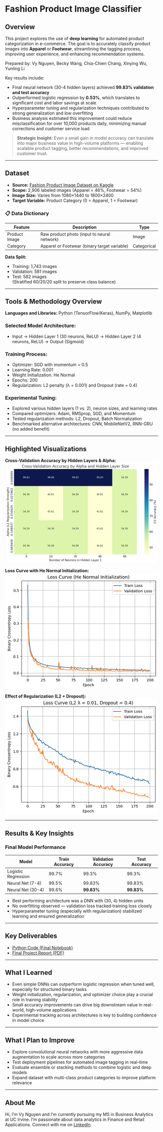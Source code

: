 # Fashion Product Image Classifier

## Overview
This project explores the use of **deep learning** for automated product categorization in e-commerce. The goal is to accurately classify product images into **Apparel** or **Footwear**, streamlining the tagging process, improving user experience, and enhancing recommendation systems.

Prepared by: Vy Nguyen, Becky Wang, Chia-Chien Chang, Xinying Wu, Yunling Li

Key results include:
- Final neural network (30-4 hidden layers) achieved **99.83% validation and test accuracy**
- Outperformed logistic regression by **0.53%**, which translates to significant cost and labor savings at scale
- Hyperparameter tuning and regularization techniques contributed to strong generalization and low overfitting
- Business analysis estimated this improvement could reduce misclassification for over 10,000 products daily, minimizing manual corrections and customer service load

> **Strategic Insight:** Even a small gain in model accuracy can translate into major business value in high-volume platforms — enabling scalable product tagging, better recommendations, and improved customer trust.

---

## Dataset
- **Source:** [Fashion Product Image Dataset on Kaggle](https://www.kaggle.com/datasets/vikashrajluhaniwal/fashion-images/data)  
- **Scope:** 2,906 labeled images (Apparel = 46%, Footwear = 54%)  
- **Image Size:** Varies from 1080×1440 to 1800×2400  
- **Target Variable:** Product Category (0 = Apparel, 1 = Footwear)

### 📋 Data Dictionary

| Feature         | Description                                      | Type       |
|-----------------|--------------------------------------------------|------------|
| Product Image   | Raw product photo (input to neural network)      | Image      |
| Category        | Apparel or Footwear (binary target variable)     | Categorical|

**Data Split:**
- Training: 1,743 images  
- Validation: 581 images  
- Test: 582 images  
(Stratified 60/20/20 split to preserve class balance)

---

## Tools & Methodology Overview
**Languages and Libraries:** Python (TensorFlow/Keras), NumPy, Matplotlib

### Selected Model Architecture:
- Input → Hidden Layer 1 (30 neurons, ReLU) → Hidden Layer 2 (4 neurons, ReLU) → Output (Sigmoid)

### Training Process:
- Optimizer: SGD with momentum = 0.5  
- Learning Rate: 0.001  
- Weight Initialization: He Normal  
- Epochs: 200  
- Regularization: L2 penalty (λ = 0.001) and Dropout (rate = 0.4)

### Experimental Tuning:
- Explored various hidden layers (1 vs. 2), neuron sizes, and learning rates
- Compared optimizers: Adam, RMSprop, SGD, and Momentum
- Tested regularization methods: L2, Dropout, Batch Normalization
- Benchmarked alternative architectures: CNN, MobileNetV2, RNN-GRU (no added benefit)

---

## Highlighted Visualizations

**Cross-Validation Accuracy by Hidden Layers & Alpha:**  
![CV Accuracy Heatmap](Notebooks/CV%20Accuracy%20by%20Alpha%20and%20Hidden%20Layer%20Size%20.png)

**Loss Curve with He Normal Initialization:**  
![He Normal Loss](Notebooks/Loss%20Curve%20of%20He%20Normal%20Initialization.png)

**Effect of Regularization (L2 + Dropout):**  
![L2 Dropout Loss](Notebooks/Loss%20Curve%20of%20L2%20and%20Dropout%20Regularization.png)

---

## Results & Key Insights

### Final Model Performance

| Model                | Train Accuracy | Validation Accuracy | Test Accuracy |
|----------------------|----------------|----------------------|---------------|
| Logistic Regression  | 99.7%          | 99.3%                | 99.3%         |
| Neural Net (7-4)     | 99.5%          | 99.83%               | 99.83%        |
| Neural Net (30-4)    | 99.6%          | **99.83%**               | **99.83%**    |

- Best performing architecture was a DNN with (30, 4) hidden units
- No overfitting observed — validation loss tracked training loss closely
- Hyperparameter tuning (especially with regularization) stabilized learning and ensured generalization

---

## Key Deliverables
- [Python Code (Final Notebook)](Notebooks/Final%20Code_Team%20A4.ipynb)
- [Final Project Report (PDF)](Reports/Project%20Report_Team_A4.pdf)

---

## What I Learned
- Even simple DNNs can outperform logistic regression when tuned well, especially for structured binary tasks
- Weight initialization, regularization, and optimizer choice play a crucial role in training stability
- Small accuracy improvements can drive big downstream value in real-world, high-volume applications
- Experimental tracking across architectures is key to building confidence in model choice

---

## What I Plan to Improve
- Explore convolutional neural networks with more aggressive data augmentation to scale across more categories
- Test deployment pipelines for automated image tagging in real-time
- Evaluate ensemble or stacking methods to combine logistic and deep models
- Expand dataset with multi-class product categories to improve platform relevance

---

## About Me
Hi, I’m Vy Nguyen and I’m currently pursuing my MS in Business Analytics at UC Irvine. I’m passionate about data analytics in Finance and Retail Applications. Connect with me on [LinkedIn](https://www.linkedin.com/in/vy-ngoc-lan-nguyen).

